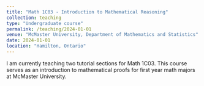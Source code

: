 ```yaml
---
title: "Math 1C03 - Introduction to Mathematical Reasoning"
collection: teaching
type: "Undergraduate course"
permalink: /teaching/2024-01-01
venue: "McMaster University, Department of Mathematics and Statistics"
date: 2024-01-01
location: "Hamilton, Ontario"
---
```


I am currently teaching two tutorial sections for Math 1C03. This course serves as an introduction to mathematical proofs for first year math majors at McMaster University. 
